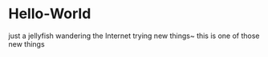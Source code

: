 # Hello-World
just a jellyfish wandering the Internet trying new things~ this is one of those new things 
